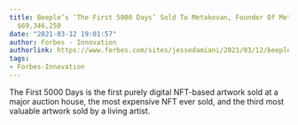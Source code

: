 ```yaml
---
title: Beeple’s ‘The First 5000 Days’ Sold To Metakovan, Founder Of Metapurse, For
  $69,346,250
date: "2021-03-12 19:01:57"
author: Forbes - Innovation
authorlink: https://www.forbes.com/sites/jessedamiani/2021/03/12/beeples-the-first-5000-days-sold-to-metakovan-founder-of-metapurse-for-69346250/
tags:
- Forbes-Innovation
---
```

The First 5000 Days is the first purely digital NFT-based artwork sold at a major auction house, the most expensive NFT ever sold, and the third most valuable artwork sold by a living artist.